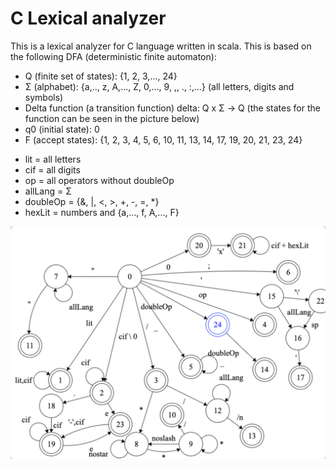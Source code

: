 # C Lexical analyzer

This is a lexical analyzer for C language written in scala. This is based on the following DFA (deterministic finite automaton):
 - Q (finite set of states): {1, 2, 3,..., 24}
 - Σ (alphabet): {a,.., z, A,..., Z, 0,..., 9, ,, ., :,...} (all letters, digits and symbols)
 - Delta function (a transition function) delta: Q x Σ -> Q (the states for the function can be seen in the picture below)
 - q0 (initial state): 0
 - F (accept states): {1, 2, 3, 4, 5, 6, 10, 11, 13, 14, 17, 19, 20, 21, 23, 24}
 
 
 * lit = all letters
 * cif = all digits
 * op = all operators without doubleOp
 * allLang = Σ
 * doubleOp = {&, |, <, >, +, -, =, *}
 * hexLit = numbers and {a,..., f, A,..., F}
 
 
<img src="new_dfa.png"/>
